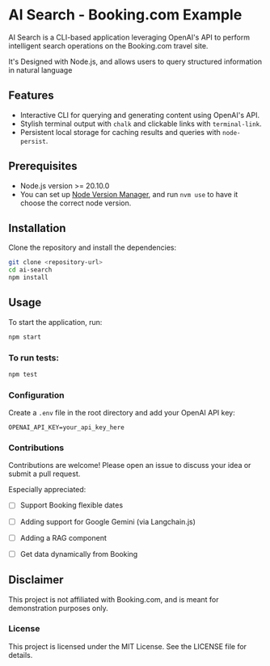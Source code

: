 # AI Search - Booking.com Example

AI Search is a CLI-based application leveraging OpenAI's API to perform intelligent search operations on the Booking.com travel site. 

It's Designed with Node.js, and allows users to query structured information in natural language

## Features

- Interactive CLI for querying and generating content using OpenAI's API.
- Stylish terminal output with `chalk` and clickable links with `terminal-link`.
- Persistent local storage for caching results and queries with `node-persist`.

## Prerequisites

- Node.js version >= 20.10.0
- You can set up [Node Version Manager](https://github.com/nvm-sh/nvm), and run `nvm use` to have it choose the correct node version.

## Installation

Clone the repository and install the dependencies:

```bash
git clone <repository-url>
cd ai-search
npm install
```

## Usage
To start the application, run:

```bash
npm start
```

### To run tests:

```bash
npm test
```

### Configuration
Create a `.env` file in the root directory and add your OpenAI API key:

```
OPENAI_API_KEY=your_api_key_here
```

### Contributions
Contributions are welcome! 
Please open an issue to discuss your idea or submit a pull request.

Especially appreciated:
- [ ] Support Booking flexible dates
- [ ] Adding support for Google Gemini (via Langchain.js)
- [ ] Adding a RAG component
- [ ] Get data dynamically from Booking


## Disclaimer
This project is not affiliated with Booking.com, and is meant for demonstration purposes only.

### License
This project is licensed under the MIT License. See the LICENSE file for details.